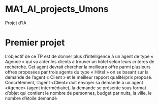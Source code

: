 # MA1_AI_projects_Umons
Projet d'IA


# Premier projet

L’objectif de ce TP est de donner plus d’intelligence à un agent de type « Agence » qui va aider les clients à trouver un hôtel selon leurs critères de recherche. Cet agent devrait chercher la meilleure offre parmi plusieurs offres proposées par trois agents du type « Hôtel » on se basant sur la demande de l’agent « Client » et le meilleur rapport qualité/prix proposé.
Concrètement, l’agent «Client» doit envoyer sa demande à un agent «Agence» (agent intermédiaire), la demande se présente sous format d’objet qui contient le nombre de personnes, budget par nuits, la ville, le nombre d’étoile demandé
